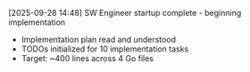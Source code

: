 [2025-09-28 14:48] SW Engineer startup complete - beginning implementation
  - Implementation plan read and understood
  - TODOs initialized for 10 implementation tasks
  - Target: ~400 lines across 4 Go files

